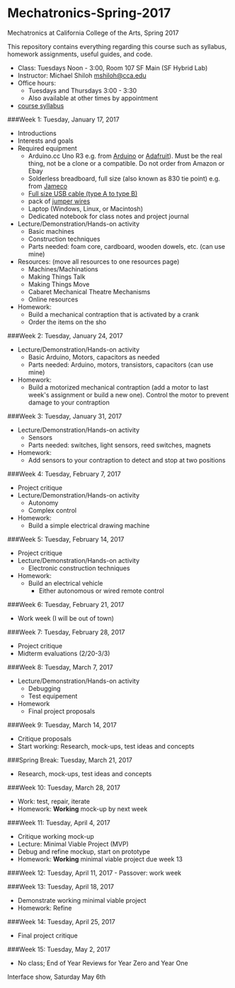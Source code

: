 # Mechatronics-Spring-2017
Mechatronics at California College of the Arts, Spring 2017 

This repository contains everything regarding this course such as syllabus, homework assignments, useful guides, and code.

* Class: Tuesdays Noon - 3:00, Room 107 SF Main (SF Hybrid Lab)
* Instructor: Michael Shiloh mshiloh@cca.edu
* Office hours: 
	* Tuesdays and Thursdays 3:00 - 3:30
	* Also available at other times by appointment
* [course syllabus](syllabus.pdf)

###Week 1: Tuesday, January 17, 2017
- Introductions
- Interests and goals
- Required equipment
	- Arduino.cc Uno R3 e.g. from
		[Arduino](https://store-usa.arduino.cc/products/a000066) or 
		[Adafruit](https://www.adafruit.com/products/50)). Must be the real thing, not be a clone or a compatible. Do not order from Amazon or Ebay
	- Solderless breadboard, full size (also known as 830 tie point) e.g. from
		[Jameco](http://www.jameco.com/webapp/wcs/stores/servlet/ProductDisplay?search_type=jamecoall&catalogId=10001&freeText=2157706&langId=-1&productId=2157706&storeId=10001&ddkey=http:StoreCatalogDrillDownView)
	- [Full size USB cable (type A to type
	B)](https://www.jameco.com/z/10U2-02203-BK-Cable-USB2-0-A-B-3-Feet-Black-USB-A-Male-To-USB-B-Male_222608.html)
	- pack of [jumper
	wires](https://www.amazon.com/Solderless-Flexible-Breadboard-Jumper-Arduino/dp/B00ARTWJ44/ref=pd_lpo_328_lp_t_4?ie=UTF8&psc=1&refRID=N9HAJ64FXQ5JZV55JGX3)
	- Laptop (Windows, Linux, or Macintosh)
	- Dedicated notebook for class notes and project journal
- Lecture/Demonstration/Hands-on activity
	- Basic machines
	- Construction techniques
	- Parts needed: foam core, cardboard, wooden dowels, etc. (can use mine)
- Resources:  (move all resources to one resources page)
	- Machines/Machinations
	- Making Things Talk
	- Making Things Move
	- Cabaret Mechanical Theatre Mechanisms
	- Online resources
- Homework:
	- Build a mechanical contraption that is activated by a crank
	- Order the items on the sho

###Week 2: Tuesday, January 24, 2017
- Lecture/Demonstration/Hands-on activity
	- Basic Arduino, Motors, capacitors as needed
	- Parts needed: Arduino, motors, transistors, capacitors (can use mine)
- Homework:
	- Build a motorized mechanical contraption (add a motor to last week's
		assignment or build a new one). Control the motor to prevent damage to
		your contraption

###Week 3: Tuesday, January 31, 2017
- Lecture/Demonstration/Hands-on activity
	- Sensors
	- Parts needed: switches, light sensors, reed switches, magnets
- Homework:
	- Add sensors to your contraption to detect and stop at two positions

###Week 4: Tuesday, February 7, 2017
- Project critique
- Lecture/Demonstration/Hands-on activity
	- Autonomy
	- Complex control
- Homework: 
	- Build a simple electrical drawing machine

###Week 5: Tuesday, February 14, 2017
- Project critique
- Lecture/Demonstration/Hands-on activity
	- Electronic construction techniques
- Homework: 
	- Build an electrical vehicle
		- Either autonomous or wired remote control

###Week 6: Tuesday, February 21, 2017
- Work week (I will be out of town)

###Week 7: Tuesday, February 28, 2017
- Project critique
-	Midterm evaluations (2/20-3/3)

###Week 8: Tuesday, March 7, 2017
- Lecture/Demonstration/Hands-on activity
	- Debugging
	- Test equipement
- Homework
  - Final project proposals

###Week 9: Tuesday, March 14, 2017
- Critique proposals
- Start working: Research, mock-ups, test ideas and concepts

###Spring Break: Tuesday, March 21, 2017
- Research, mock-ups, test ideas and concepts

###Week 10: Tuesday, March 28, 2017
- Work: test, repair, iterate
- Homework: __Working__ mock-up by next week

###Week 11: Tuesday, April 4, 2017
- Critique working mock-up
- Lecture: Minimal Viable Project (MVP)
- Debug and refine mockup, start on prototype
- Homework: __Working__ minimal viable project due week 13

###Week 12: Tuesday, April 11, 2017
	- Passover: work week

###Week 13: Tuesday, April 18, 2017
- Demonstrate working minimal viable project
- Homework: Refine

###Week 14: Tuesday, April 25, 2017
- Final project critique

###Week 15: Tuesday, May 2, 2017
- No class;  End of Year Reviews for Year Zero and Year One

Interface show, Saturday May 6th
